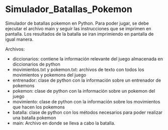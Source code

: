 # Simulador_Batallas_Pokemon
Simulador de batallas pokemon en Python. Para poder jugar, se debe ejecutar el archivo main y seguir las instrucciones que se imprimen en pantalla. Los resultados de la batalla se iran imprimiendo en pantalla de igual manera.

Archivos:
- diccionarios: contiene la información relevante del juego almacenada en diccionarios de python
- movimientos.txt y pokemon.txt: archivos de texto con todos los movimientos y pokemons del juego
- entrenador: clase de python con la información sobre un entrenador de pokemons
- pokemon: clase de python con la información sobre un pokemon del juego
- movimiento: clase de python con la información sobre los movimientos que hacen los pokemons
- batalla: clase de python con los métodos necesarios para poder realizar una batalla pokemon
- main: Archivo en donde se lleva a cabo la batalla.
